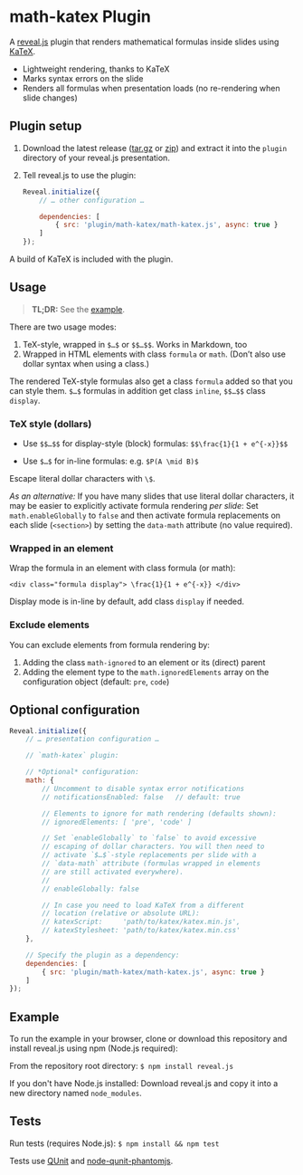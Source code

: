 # math-katex Plugin

A [reveal.js](https://github.com/hakimel/reveal.js) plugin that renders mathematical formulas inside slides using
 [KaTeX](https://github.com/Khan/KaTeX).

- Lightweight rendering, thanks to KaTeX
- Marks syntax errors on the slide
- Renders all formulas when presentation loads (no re-rendering when slide changes)


## Plugin setup

1. Download the latest release ([tar.gz](https://github.com/j13z/reveal.js-math-katex-plugin/releases/download/v0.2.0/reveal.js-math-katex-0.2.0.tar.gz) or [zip](https://github.com/j13z/reveal.js-math-katex-plugin/releases/download/v0.2.0/reveal.js-math-katex-0.2.0.zip)) and extract it into the `plugin` directory of your reveal.js presentation.

2. Tell reveal.js to use the plugin:

    ```javascript
    Reveal.initialize({
        // … other configuration …

    	dependencies: [
            { src: 'plugin/math-katex/math-katex.js', async: true }
    	]
    });
    ```

A build of KaTeX is included with the plugin.


## Usage

> **TL;DR:**  See the [example](example.html).

There are two usage modes:

1. TeX-style, wrapped in `$…$` or `$$…$$`. Works in Markdown, too
2. Wrapped in HTML elements with class `formula` or `math`. (Don’t also use dollar syntax when using a class.)

The rendered TeX-style formulas also get a class `formula` added so that you can style them. `$…$` formulas in addition get class `inline`, `$$…$$` class `display`.


### TeX style (dollars)

- Use `$$…$$` for display-style (block) formulas: `$$\frac{1}{1 + e^{-x}}$$`

- Use `$…$` for in-line formulas: e.g. `$P(A \mid B)$`

Escape literal dollar characters with `\$`.

*As an alternative:* If you have many slides that use literal dollar characters, it may be easier to explicitly activate formula rendering *per slide*: Set `math.enableGlobally` to `false` and then activate formula replacements on each slide (`<section>`) by setting the `data-math` attribute (no value required).


### Wrapped in an element

Wrap the formula in an element with class formula (or math):

`<div class="formula display"> \frac{1}{1 + e^{-x}} </div>`

Display mode is in-line by default, add class `display` if needed.


### Exclude elements

You can exclude elements from formula rendering by:

1. Adding the class `math-ignored` to an element or its (direct) parent
1. Adding the element type to the `math.ignoredElements` array on the configuration object (default: `pre`, `code`)



## Optional configuration

```javascript
Reveal.initialize({
    // … presentation configuration …

    // `math-katex` plugin:

    // *Optional* configuration:
    math: {
        // Uncomment to disable syntax error notifications
        // notificationsEnabled: false   // default: true

        // Elements to ignore for math rendering (defaults shown):
        // ignoredElements: [ 'pre', 'code' ]

        // Set `enableGlobally` to `false` to avoid excessive
        // escaping of dollar characters. You will then need to
        // activate `$…$`-style replacements per slide with a
        // `data-math` attribute (formulas wrapped in elements
        // are still activated everywhere).
        //
        // enableGlobally: false

        // In case you need to load KaTeX from a different
        // location (relative or absolute URL):
        // katexScript:     'path/to/katex/katex.min.js',
        // katexStylesheet: 'path/to/katex/katex.min.css'
    },

    // Specify the plugin as a dependency:
	dependencies: [
        { src: 'plugin/math-katex/math-katex.js', async: true }
	]
});
```

## Example

To run the example in your browser, clone or download this repository and install reveal.js using npm (Node.js required):

From the repository root directory: `$ npm install reveal.js`

If you don't have Node.js installed: Download reveal.js and copy it into a new directory named `node_modules`.



## Tests

Run tests (requires Node.js): `$ npm install && npm test`

Tests use [QUnit](http://qunitjs.com/) and [node-qunit-phantomjs](https://github.com/jonkemp/node-qunit-phantomjs).
